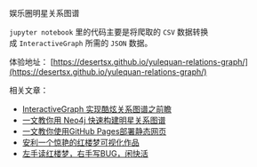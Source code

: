娱乐圈明星关系图谱

`jupyter notebook` 里的代码主要是将爬取的 `CSV` 数据转换成 `InteractiveGraph` 所需的 `JSON` 数据。

体验地址：
[https://desertsx.github.io/yulequan-relations-graph/](https://desertsx.github.io/yulequan-relations-graph/)

相关文章：
*   [InteractiveGraph 实现酷炫关系图谱之前瞻](https://zhuanlan.zhihu.com/p/63221921)
*   [一文教你用 Neo4j 快速构建明星关系图谱](https://zhuanlan.zhihu.com/p/61096301)
*   [一文教你使用GitHub Pages部署静态网页](https://zhuanlan.zhihu.com/p/69592043)
*   [安利一个惊艳的红楼梦可视化作品](https://zhuanlan.zhihu.com/p/44584551)
*   [左手读红楼梦，右手写BUG，闲快活](https://zhuanlan.zhihu.com/p/44676544)
